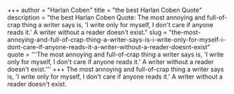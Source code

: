 +++
author = "Harlan Coben"
title = "the best Harlan Coben Quote"
description = "the best Harlan Coben Quote: The most annoying and full-of-crap thing a writer says is, 'I write only for myself, I don't care if anyone reads it.' A writer without a reader doesn't exist."
slug = "the-most-annoying-and-full-of-crap-thing-a-writer-says-is-i-write-only-for-myself-i-dont-care-if-anyone-reads-it-a-writer-without-a-reader-doesnt-exist"
quote = '''The most annoying and full-of-crap thing a writer says is, 'I write only for myself, I don't care if anyone reads it.' A writer without a reader doesn't exist.'''
+++
The most annoying and full-of-crap thing a writer says is, 'I write only for myself, I don't care if anyone reads it.' A writer without a reader doesn't exist.
